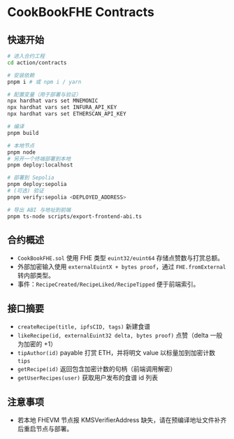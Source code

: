 # CookBookFHE Contracts

## 快速开始

```bash
# 进入合约工程
cd action/contracts

# 安装依赖
pnpm i # 或 npm i / yarn

# 配置变量（用于部署与验证）
npx hardhat vars set MNEMONIC
npx hardhat vars set INFURA_API_KEY
npx hardhat vars set ETHERSCAN_API_KEY

# 编译
pnpm build

# 本地节点
pnpm node
# 另开一个终端部署到本地
pnpm deploy:localhost

# 部署到 Sepolia
pnpm deploy:sepolia
# (可选) 验证
pnpm verify:sepolia <DEPLOYED_ADDRESS>

# 导出 ABI 与地址到前端
pnpm ts-node scripts/export-frontend-abi.ts
```

## 合约概述
- `CookBookFHE.sol` 使用 FHE 类型 `euint32/euint64` 存储点赞数与打赏总额。
- 外部加密输入使用 `externalEuintX + bytes proof`，通过 `FHE.fromExternal` 转内部类型。
- 事件：`RecipeCreated/RecipeLiked/RecipeTipped` 便于前端索引。

## 接口摘要
- `createRecipe(title, ipfsCID, tags)` 新建食谱
- `likeRecipe(id, externalEuint32 delta, bytes proof)` 点赞（delta 一般为加密的 +1）
- `tipAuthor(id)` payable 打赏 ETH，并将明文 value 以标量加到加密计数 `tips`
- `getRecipe(id)` 返回包含加密计数的句柄（前端调用解密）
- `getUserRecipes(user)` 获取用户发布的食谱 id 列表

## 注意事项
- 若本地 FHEVM 节点报 KMSVerifierAddress 缺失，请在预编译地址文件补齐后重启节点与部署。




